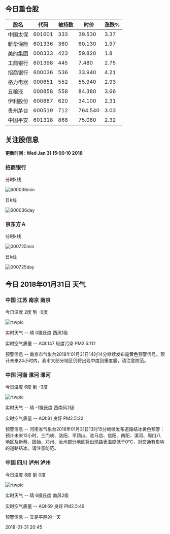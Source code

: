 
## 今日重仓股 

|股名|代码|被持数|时价|涨跌%|
|---|---|---|---|---|
|中国太保|601601|333|39.530|3.37|
|新华保险|601336|360|60.130|1.97|
|美的集团|000333|423|59.820|1.8|
|工商银行|601398|445|7.480|2.75|
|招商银行|600036|536|33.940|4.21|
|格力电器|000651|552|55.940|2.93|
|五粮液|000858|558|84.380|3.66|
|伊利股份|600887|620|34.100|2.31|
|贵州茅台|600519|712|764.540|3.03|
|中国平安|601318|868|75.080|2.32|

## 关注股信息
**更新时间 : Wed Jan 31 15:00:10 2018**
### 招商银行 
分时k线

![600036min](http://image.sinajs.cn/newchart/min/n/sh600036.gif)

日k线

![600036day](http://image.sinajs.cn/newchart/daily/n/sh600036.gif)

### 京东方Ａ 
分时k线

![000725min](http://image.sinajs.cn/newchart/min/n/sz000725.gif)

日k线

![000725day](http://image.sinajs.cn/newchart/daily/n/sz000725.gif)
## 今日 2018年01月31日 天气
### 中国 江苏 南京 南京

今日温度 2度 到 -6度

![rtwpic](http://app1.showapi.com/weather/icon/night/00.png)

实时天气 -- 晴 0摄氏度 西风1级

实时空气质量 -- AQI:147 轻度污染 PM2.5:112

预警信息 -- 南京市气象台2018年01月31日14时14分继续发布霾黄色预警信号。预计未来24小时内，我市大部分地区仍将出现中度到重度霾，请注意防范。
    
### 中国 河南 漯河 漯河

今日温度 6度 到 -3度

![rtwpic](http://app1.showapi.com/weather/icon/night/00.png)

实时天气 -- 晴 -1摄氏度 西南风2级

实时空气质量 -- AQI:81 良好 PM2.5:22

预警信息 -- 河南省气象台2018年01月31日13时15分继续发布道路结冰黄色预警：预计未来12小时，三门峡、洛阳、平顶山、驻马店、信阳、南阳、漯河、周口八地区及新蔡、固始、邓州、汝州部分地区将出现路表温度低于0℃，对交通有影响的道路结冰。请注意防范。
    
### 中国 四川 泸州 泸州

今日温度 8度 到 0度

![rtwpic](http://app1.showapi.com/weather/icon/night/00.png)

实时天气 -- 晴 6摄氏度 南风2级

实时空气质量 -- AQI:69 良好 PM2.5:49

预警信息 -- 又是平静的一天
    
2018-01-31 20:45